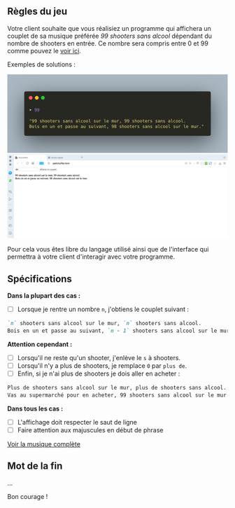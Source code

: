 ## Règles du jeu

Votre client souhaite que vous réalisiez un programme qui affichera un couplet de sa musique préférée *99 shooters sans alcool* dépendant du nombre de shooters en entrée. 
Ce nombre sera compris entre 0 et 99 comme pouvez le [voir ici](SONG.md).

Exemples de solutions :

![Image terminal](images/term-99.png)
![Image web](images/web-99.png)

Pour cela vous êtes libre du langage utilisé ainsi que de l'interface qui permettra à votre client d'interagir avec votre programme.

## Spécifications

**Dans la plupart des cas :**

- [ ] Lorsque je rentre un nombre `n`, j'obtiens le couplet suivant :

```md
`n` shooters sans alcool sur le mur, `n` shooters sans alcool.
Bois en un et passe au suivant, `n - 1` shooters sans alcool sur le mur.
```

**Attention cependant :**

- [ ] Lorsqu'il ne reste qu'un shooter, j'enlève le `s` à shooters.
- [ ] Lorsqu'il n'y a plus de shooters, je remplace `0` par `plus de`.
- [ ] Enfin, si je n'ai plus de shooters je dois aller en acheter :

```md
Plus de shooters sans alcool sur le mur, plus de shooters sans alcool. 
Vas au supermarché pour en acheter, 99 shooters sans alcool sur le mur.
```

**Dans tous les cas :**

- [ ] L'affichage doit respecter le saut de ligne
- [ ] Faire attention aux majuscules en début de phrase

[Voir la musique complète](SONG.md)

## Mot de la fin

...

Bon courage !

